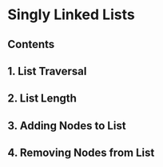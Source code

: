# Singly Linked Lists
## Contents
## 1. List Traversal
## 2. List Length
## 3. Adding Nodes to List
## 4. Removing Nodes from List